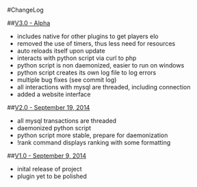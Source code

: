 #ChangeLog

##[V3.0 - Alpha][3]

* includes native for other plugins to get players elo
* removed the use of timers, thus less need for resources
* auto reloads itself upon update
* interacts with python script via curl to php
* python script is non daemonized, easier to run on windows
* python script creates its own log file to log errors
* multiple bug fixes (see commit log)
* all interactions with mysql are threaded, including connection
* added a website interface

##[V2.0 - September 19, 2014][2]

* all mysql transactions are threaded
* daemonized python script
* python script more stable, prepare for daemonization
* !rank command displays ranking with some formatting

##[V1.0 - September 9, 2014][1]

* inital release of project
* plugin yet to be polished

[3]: https://github.com/yusuf-a/tf2Skill/archive/master.zip
[2]: https://github.com/yusuf-a/tf2Skill/archive/v2.0.0.zip
[1]: https://github.com/yusuf-a/tf2Skill/archive/v1.0.zip